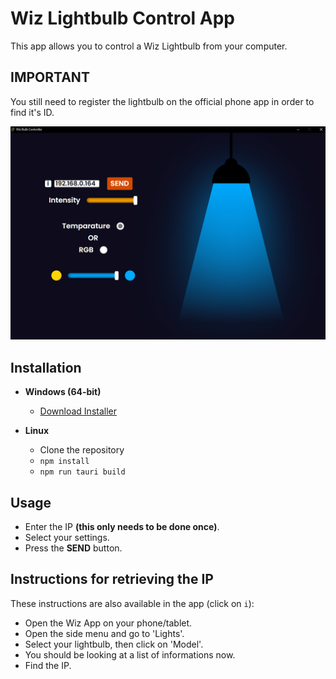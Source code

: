 # Wiz Lightbulb Control App

This app allows you to control a Wiz Lightbulb from your computer.

## IMPORTANT

You still need to register the lightbulb on the official phone app in order to find it's ID.

![](/images/app-example.png)

## Installation

- **Windows (64-bit)**

  - [Download Installer](https://github.com/rVladq/Wiz_Lightbulb_Controller/blob/main/wiz_0.1.0_x64-setup.exe)

- **Linux**
  - Clone the repository
  - `npm install`
  - `npm run tauri build`

## Usage

   - Enter the IP **(this only needs to be done once)**.
   - Select your settings.
   - Press the **SEND** button.

## Instructions for retrieving the IP

These instructions are also available in the app (click on `i`):

- Open the Wiz App on your phone/tablet.
- Open the side menu and go to 'Lights'.
- Select your lightbulb, then click on 'Model'.
- You should be looking at a list of informations now.
- Find the IP.
